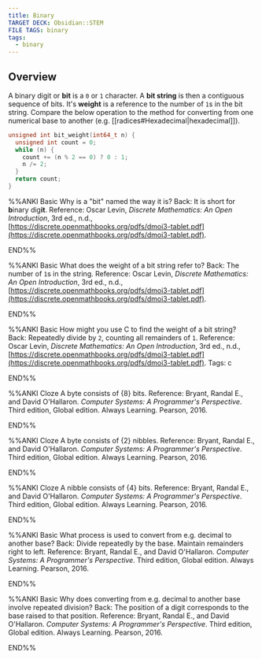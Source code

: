 ```yaml
---
title: Binary
TARGET DECK: Obsidian::STEM
FILE TAGS: binary
tags:
  - binary
---
```


## Overview

A binary digit or **bit** is a `0` or `1` character. A **bit string** is then a contiguous sequence of bits. It's **weight** is a reference to the number of `1`s in the bit string. Compare the below operation to the method for converting from one numerical base to another (e.g. [[radices#Hexadecimal|hexadecimal]]).

```c
unsigned int bit_weight(int64_t n) {
  unsigned int count = 0;
  while (n) {
    count += (n % 2 == 0) ? 0 : 1;
    n /= 2;
  }
  return count;
}
```

%%ANKI
Basic
Why is a "bit" named the way it is?
Back: It is short for **b**inary dig**it**.
Reference: Oscar Levin, *Discrete Mathematics: An Open Introduction*, 3rd ed., n.d., [https://discrete.openmathbooks.org/pdfs/dmoi3-tablet.pdf](https://discrete.openmathbooks.org/pdfs/dmoi3-tablet.pdf).
<!--ID: 1707432641557-->
END%%

%%ANKI
Basic
What does the weight of a bit string refer to?
Back: The number of `1`s in the string.
Reference: Oscar Levin, *Discrete Mathematics: An Open Introduction*, 3rd ed., n.d., [https://discrete.openmathbooks.org/pdfs/dmoi3-tablet.pdf](https://discrete.openmathbooks.org/pdfs/dmoi3-tablet.pdf).
<!--ID: 1708366788645-->
END%%

%%ANKI
Basic
How might you use C to find the weight of a bit string?
Back: Repeatedly divide by `2`, counting all remainders of `1`.
Reference: Oscar Levin, *Discrete Mathematics: An Open Introduction*, 3rd ed., n.d., [https://discrete.openmathbooks.org/pdfs/dmoi3-tablet.pdf](https://discrete.openmathbooks.org/pdfs/dmoi3-tablet.pdf).
Tags: c
<!--ID: 1708366788648-->
END%%

%%ANKI
Cloze
A byte consists of {8} bits.
Reference: Bryant, Randal E., and David O'Hallaron. *Computer Systems: A Programmer's Perspective*. Third edition, Global edition. Always Learning. Pearson, 2016.
<!--ID: 1707432641557-->
END%%

%%ANKI
Cloze
A byte consists of {2} nibbles.
Reference: Bryant, Randal E., and David O'Hallaron. *Computer Systems: A Programmer's Perspective*. Third edition, Global edition. Always Learning. Pearson, 2016.
<!--ID: 1707432641560-->
END%%

%%ANKI
Cloze
A nibble consists of {4} bits.
Reference: Bryant, Randal E., and David O'Hallaron. *Computer Systems: A Programmer's Perspective*. Third edition, Global edition. Always Learning. Pearson, 2016.
<!--ID: 1707432641562-->
END%%

%%ANKI
Basic
What process is used to convert from e.g. decimal to another base?
Back: Divide repeatedly by the base. Maintain remainders right to left.
Reference: Bryant, Randal E., and David O'Hallaron. *Computer Systems: A Programmer's Perspective*. Third edition, Global edition. Always Learning. Pearson, 2016.
<!--ID: 1707432641591-->
END%%

%%ANKI
Basic
Why does converting from e.g. decimal to another base involve repeated division?
Back: The position of a digit corresponds to the base raised to that position.
Reference: Bryant, Randal E., and David O'Hallaron. *Computer Systems: A Programmer's Perspective*. Third edition, Global edition. Always Learning. Pearson, 2016.
<!--ID: 1707432641592-->
END%%